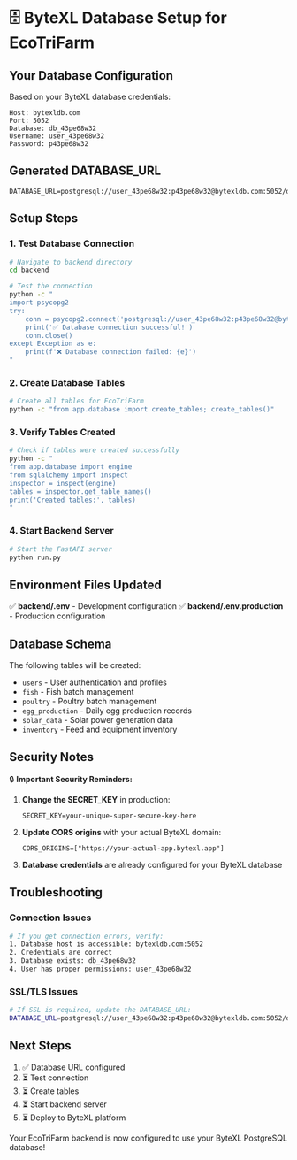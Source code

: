 # 🗄️ ByteXL Database Setup for EcoTriFarm

## Your Database Configuration

Based on your ByteXL database credentials:

```
Host: bytexldb.com
Port: 5052
Database: db_43pe68w32
Username: user_43pe68w32
Password: p43pe68w32
```

## Generated DATABASE_URL

```env
DATABASE_URL=postgresql://user_43pe68w32:p43pe68w32@bytexldb.com:5052/db_43pe68w32
```

## Setup Steps

### 1. Test Database Connection

```bash
# Navigate to backend directory
cd backend

# Test the connection
python -c "
import psycopg2
try:
    conn = psycopg2.connect('postgresql://user_43pe68w32:p43pe68w32@bytexldb.com:5052/db_43pe68w32')
    print('✅ Database connection successful!')
    conn.close()
except Exception as e:
    print(f'❌ Database connection failed: {e}')
"
```

### 2. Create Database Tables

```bash
# Create all tables for EcoTriFarm
python -c "from app.database import create_tables; create_tables()"
```

### 3. Verify Tables Created

```bash
# Check if tables were created successfully
python -c "
from app.database import engine
from sqlalchemy import inspect
inspector = inspect(engine)
tables = inspector.get_table_names()
print('Created tables:', tables)
"
```

### 4. Start Backend Server

```bash
# Start the FastAPI server
python run.py
```

## Environment Files Updated

✅ **backend/.env** - Development configuration
✅ **backend/.env.production** - Production configuration

## Database Schema

The following tables will be created:
- `users` - User authentication and profiles
- `fish` - Fish batch management
- `poultry` - Poultry batch management
- `egg_production` - Daily egg production records
- `solar_data` - Solar power generation data
- `inventory` - Feed and equipment inventory

## Security Notes

🔒 **Important Security Reminders:**

1. **Change the SECRET_KEY** in production:
   ```env
   SECRET_KEY=your-unique-super-secure-key-here
   ```

2. **Update CORS origins** with your actual ByteXL domain:
   ```env
   CORS_ORIGINS=["https://your-actual-app.bytexl.app"]
   ```

3. **Database credentials** are already configured for your ByteXL database

## Troubleshooting

### Connection Issues
```bash
# If you get connection errors, verify:
1. Database host is accessible: bytexldb.com:5052
2. Credentials are correct
3. Database exists: db_43pe68w32
4. User has proper permissions: user_43pe68w32
```

### SSL/TLS Issues
```bash
# If SSL is required, update the DATABASE_URL:
DATABASE_URL=postgresql://user_43pe68w32:p43pe68w32@bytexldb.com:5052/db_43pe68w32?sslmode=require
```

## Next Steps

1. ✅ Database URL configured
2. ⏳ Test connection
3. ⏳ Create tables
4. ⏳ Start backend server
5. ⏳ Deploy to ByteXL platform

Your EcoTriFarm backend is now configured to use your ByteXL PostgreSQL database!